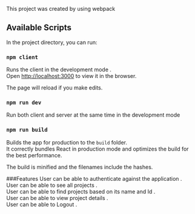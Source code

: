 This project was created by using webpack

## Available Scripts

In the project directory, you can run:

### `npm client`

Runs the client in the development mode .<br>
Open [http://localhost:3000](http://localhost:3000) to view it in the browser.

The page will reload if you make edits.<br>

### `npm run dev`

Run both client and server at the same time in the development mode

### `npm run build`

Builds the app for production to the `build` folder.<br>
It correctly bundles React in production mode and optimizes the build for the best performance.

The build is minified and the filenames include the hashes.<br>

###Features
User can be able to authenticate against the application .<br>
User can be able to see all projects .<br>
User can be able to find projects based on its name and Id .<br>
User can be able to view project details .<br>
User can be able to Logout .<br>
